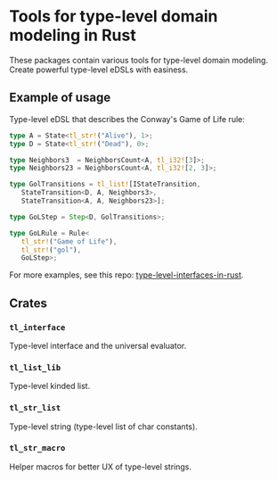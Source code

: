 # Tools for type-level domain modeling in Rust

These packages contain various tools for type-level domain modeling. Create powerful type-level eDSLs with easiness.

## Example of usage

Type-level eDSL that describes the Conway's Game of Life rule:

```rust
type A = State<tl_str!("Alive"), 1>;
type D = State<tl_str!("Dead"), 0>;

type Neighbors3  = NeighborsCount<A, tl_i32![3]>;
type Neighbors23 = NeighborsCount<A, tl_i32![2, 3]>;

type GolTransitions = tl_list![IStateTransition,
   StateTransition<D, A, Neighbors3>,
   StateTransition<A, A, Neighbors23>];

type GoLStep = Step<D, GolTransitions>;

type GoLRule = Rule<
   tl_str!("Game of Life"),
   tl_str!("gol"),
   GoLStep>;
```

For more examples, see this repo: [type-level-interfaces-in-rust](https://github.com/graninas/type-level-interfaces-in-rust).

## Crates

### `tl_interface`
Type-level interface and the universal evaluator.

### `tl_list_lib`
Type-level kinded list.

### `tl_str_list`
Type-level string (type-level list of char constants).

### `tl_str_macro`
Helper macros for better UX of type-level strings.

